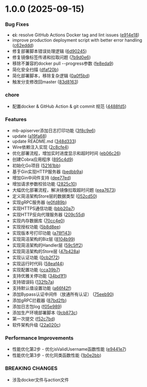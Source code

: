 # 1.0.0 (2025-09-15)


### Bug Fixes

* **ci:** resolve GitHub Actions Docker tag and lint issues ([e914e18](https://github.com/onexstack/miniblog/commit/e914e18f613e74fb0ab04a6336728f87e26dc222))
* improve production deployment script with better error handling ([c62eddd](https://github.com/onexstack/miniblog/commit/c62edddb26b4cf3a2bf73ca4c275c25345f46812))
* 修复部署脚本错误处理逻辑 ([6d90245](https://github.com/onexstack/miniblog/commit/6d90245514f332ebe96ab355970d78fb8c9bed77))
* 修复镜像标签传递和拉取问题 ([7b9d0e6](https://github.com/onexstack/miniblog/commit/7b9d0e6598c1e4c041dea4b93842ac26ca14ce69))
* 移除不兼容的docker pull --progress参数 ([fe8eda9](https://github.com/onexstack/miniblog/commit/fe8eda9a599c501c0d5653f1bef9c5af30e60609))
* 简化安全扫描 ([dfaf20b](https://github.com/onexstack/miniblog/commit/dfaf20b80f41145c425dd3e2f71439040cda7379))
* 简化部署脚本，移除复杂逻辑 ([0a0f5bd](https://github.com/onexstack/miniblog/commit/0a0f5bd15fd29394cab3a84c0a92bdd97c90a1e2))
* 触发分支修改回master ([83d8163](https://github.com/onexstack/miniblog/commit/83d8163032c0c9c11afdc6a2ca86f4bca6e634f0))


### chore

* 配置docker & GitHub Action & git commit 规范 ([4488fd5](https://github.com/onexstack/miniblog/commit/4488fd5416893e882141de489d88fd833ebfbd0c))


### Features

* mb-apiserver添加日志打印功能 ([3f8c9e6](https://github.com/onexstack/miniblog/commit/3f8c9e62c3b02aa2426c09e4aa8da14a076b9115))
* update ([a19fa68](https://github.com/onexstack/miniblog/commit/a19fa6894605cfe96278919e3c949565883af2f0))
* update README.md ([348d333](https://github.com/onexstack/miniblog/commit/348d333827cbf9d2dea7b2715c682f11864517b2))
* Wire依赖注入实现 ([2c8cfe4](https://github.com/onexstack/miniblog/commit/2c8cfe42ad90208855622d9c108286ecb27d4096))
* 优化部署流程，增加实时进度显示和超时时间 ([eb06c26](https://github.com/onexstack/miniblog/commit/eb06c26bbc78418fa5f4bb62ac4e72e088b543e7))
* 创建Cobra应用程序 ([895c4d9](https://github.com/onexstack/miniblog/commit/895c4d9ab4146f9d387058723468336177a901fb))
* 初始化Go项目 ([52161bb](https://github.com/onexstack/miniblog/commit/52161bb188415dfe65c9b7242794ec2b6c4ac58d))
* 基于Gin实现HTTP服务器 ([bedbb9a](https://github.com/onexstack/miniblog/commit/bedbb9afc0f76a7c1ae28013b11ce3fa213493a8))
* 增加Gin中间件支持 ([dee77ed](https://github.com/onexstack/miniblog/commit/dee77edb4bbd4392c2475f251659eef00f5f7e30))
* 增加请求参数校验功能 ([2825c10](https://github.com/onexstack/miniblog/commit/2825c109208697a01351051f402664dc281a301a))
* 大幅优化部署流程，解决镜像拉取超时问题 ([eea7673](https://github.com/onexstack/miniblog/commit/eea7673090acf8308fe3330a7957f1928fc092b7))
* 定义简洁架构Store层的数据类型 ([052cd50](https://github.com/onexstack/miniblog/commit/052cd500cec3984709b3e568fe94b7aad1940ffb))
* 实现gRPC服务器 ([e0fd89b](https://github.com/onexstack/miniblog/commit/e0fd89b036ab07af8df4388a40343fa0db07ba65))
* 实现HTTPS通信功能 ([bbb20a7](https://github.com/onexstack/miniblog/commit/bbb20a73de8aea1b395831ade1f9ad486b9197c3))
* 实现HTTP反向代理服务器 ([209c55d](https://github.com/onexstack/miniblog/commit/209c55d224f527ddd37f9c49d872e1bde0d394ac))
* 实现内存数据库 ([70cc4e0](https://github.com/onexstack/miniblog/commit/70cc4e068d29355f0767a97bad7f90e3be73f546))
* 实现授权功能 ([5b8d8ee](https://github.com/onexstack/miniblog/commit/5b8d8eedd3d7b5c2967895fbd91c56e59dc58a48))
* 实现版本号打印功能 ([a78f143](https://github.com/onexstack/miniblog/commit/a78f14328407e7e23837bdd85d54dc7456298c2b))
* 实现简洁架构的Biz层 ([8104b99](https://github.com/onexstack/miniblog/commit/8104b99e651f98e8de9ec9a71e63dd8f30fe71df))
* 实现简洁架构的Handler层 ([59c5ff2](https://github.com/onexstack/miniblog/commit/59c5ff20f505e6b57af7bd9dd1d7fd69a2578424))
* 实现简洁架构的Store层 ([47b428a](https://github.com/onexstack/miniblog/commit/47b428a839c93f2d3360cdcc84e5bbbfcab4737f))
* 实现认证功能 ([0cb2f72](https://github.com/onexstack/miniblog/commit/0cb2f72f9130d7e95c1a19aecf13965d653a0da0))
* 实现运行时代码 ([58eaf44](https://github.com/onexstack/miniblog/commit/58eaf44bbc0d29685f8516212d10630b6734bf14))
* 实现配置功能 ([cca39b7](https://github.com/onexstack/miniblog/commit/cca39b7b7ff9c7fcafe5bac0e329d17d029a32b1))
* 支持优雅关停功能 ([34bd1f1](https://github.com/onexstack/miniblog/commit/34bd1f170ea647009b9427eedf2094300b02f860))
* 支持错误码 ([132fb7a](https://github.com/onexstack/miniblog/commit/132fb7a083a9d89011f1a62b383661219d753dc7))
* 支持默认值设置功能 ([a66f42f](https://github.com/onexstack/miniblog/commit/a66f42f1f20c40826c59612f2138d30d7def8dec))
* 添加Bypass认证中间件（放通所有认证） ([75eeb90](https://github.com/onexstack/miniblog/commit/75eeb903297b273cfbf6beb304868f104716a15b))
* 添加gRPC拦截器 ([87bd2fb](https://github.com/onexstack/miniblog/commit/87bd2fb80119633611b9384b0bd27def392b26c8))
* 添加日志包log ([f05e989](https://github.com/onexstack/miniblog/commit/f05e98994ada4a42767b1c1b1ae6ac630bac9c7c))
* 添加生产环境部署脚本 ([9cb873c](https://github.com/onexstack/miniblog/commit/9cb873c284d6252e12a4c433ecd7a053ce4309db))
* 第一次提交 ([f52c7bd](https://github.com/onexstack/miniblog/commit/f52c7bdaf1cdc6bcab31ea038f0fea468967c559))
* 软件架构升级 ([22a020c](https://github.com/onexstack/miniblog/commit/22a020c9bd76e5aea2303e2f867256893916a162))


### Performance Improvements

* 性能优化第2步 - 优化isValidUsername函数性能 ([e9441e7](https://github.com/onexstack/miniblog/commit/e9441e7ac7db2228ff9b4a8113900a04f263c602))
* 性能优化第3步 - 优化同类函数性能 ([1b0e2bb](https://github.com/onexstack/miniblog/commit/1b0e2bba3b41e1a04a07c924df8b2ea4623aff97))


### BREAKING CHANGES

* 涉及docker文件与action文件



